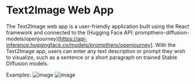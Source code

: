 # Text2Image Web App
The Text2Image web app is a user-friendly application built using the React framework and connected to the (Hugging Face API: prompthero-diffusion-models/openjourney)[https://api-inference.huggingface.co/models/prompthero/openjourney]. With the Text2Image app, users can enter any text description or prompt they wish to visualize, such as a sentence or a short paragraph on trained Stable Diffusion models. 

Examples:
![image](https://github.com/pyloke-web/mdjny-ui/assets/84847880/df1453d2-9ab3-4768-b92d-4796b5012af4)
![image](https://github.com/pyloke-web/mdjny-ui/assets/84847880/bec41820-149f-41b5-9e5b-d8a71543f738)
